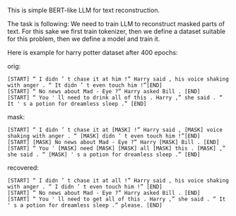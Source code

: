 This is simple BERT-like LLM for text reconstruction.

The task is following:
We need to train LLM to reconstruct masked parts of text.
For this sake we first train tokenizer, then we define a dataset suitable for this problem, then we define a model and train it.

Here is example for harry potter dataset after 400 epochs:

orig:
```
[START] “ I didn ’ t chase it at him !” Harry said , his voice shaking with anger . “ It didn ’ t even touch him !”[END]
[START] “ No news about Mad - Eye ?” Harry asked Bill . [END]
[START] “ You ' ll need to drink all of this . Harry ,” she said . “ It ' s a potion for dreamless sleep .” [END]
```

mask:
```
[START] “ I didn ’ t chase it at [MASK] !” Harry said , [MASK] voice shaking with anger . “ [MASK] didn ’ t even touch him !”[END]
[START] [MASK] No news about Mad - Eye ?” Harry [MASK] Bill . [END]
[START] “ You ' [MASK] need [MASK] [MASK] all [MASK] this . [MASK] ,” she said . “ [MASK] ' s a potion for dreamless sleep .” [END]
```

recovered:
```
[START] “ I didn ’ t chase it at all !” Harry said , his voice shaking with anger . “ I didn ’ t even touch him !” [END]
[START] “ No news about Mad - Eye ?” Harry asked Bill . [END]
[START] “ You ' ll need to get all of this . Harry ,” she said . “ It ' s a potion for dreamless sleep .” please. [END]
```
